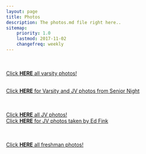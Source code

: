 ```yaml
---
layout: page
title: Photos
description: The photos.md file right here..
sitemap:
    priority: 1.0
    lastmod: 2017-11-02
    changefreq: weekly
---
```


<div class="box alt">
		<div class="row 50% uniform">
			<a href="https://zises.smugmug.com/WPCP-Website/Varsity/n-g4jXFX" target="_blank">
			<p><span class="image left"><img src="{{ "/images/IMG_5003.JPG" | absolute_url }}" alt="" /></span><br><br><br>Click <strong>HERE</strong> all varsity photos!</p>
			<a href="https://zises.smugmug.com/WPCP-Website/JV/n-r8MqjT" target="_blank">
				<a href="https://drive.google.com/file/d/1wcRXDajbU06uFqZYAjJPI-uLY_QDy386/view?usp=sharing"> <br>Click <strong>HERE</strong> for Varsity and JV photos from Senior Night
			<p><span class="image left"><img src="{{ "/images/claire.jpg" | absolute_url }}" alt="" /></span><br><br><br>Click <strong>HERE</strong> all JV photos! 
			<a href="https://photos.app.goo.gl/91HX7kuZVQjUhiyz7" target="_blank"> <br>Click <strong>HERE</strong> for JV photos taken by Ed Fink
			<a href="https://zises.smugmug.com/WPCP-Website/Freshmen/n-PntsdK" target="_blank">
			<p><span class="image left"><img src="{{ "/images/freshmen.jpg" | absolute_url }}" alt="" /></span><br><br><br>Click <strong>HERE</strong> all freshman photos!</p>